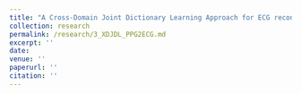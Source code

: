 ```yaml
---
title: "A Cross-Domain Joint Dictionary Learning Approach for ECG reconstruction from PPG"
collection: research
permalink: /research/3_XDJDL_PPG2ECG.md
excerpt: ''
date: 
venue: ''
paperurl: ''
citation: ''
---
```

